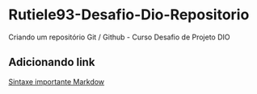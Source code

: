 # Rutiele93-Desafio-Dio-Repositorio
Criando um repositório Git / Github - Curso Desafio de Projeto DIO
## Adicionando link 
[Sintaxe importante Markdow](https://www.markdownguide.org/)

